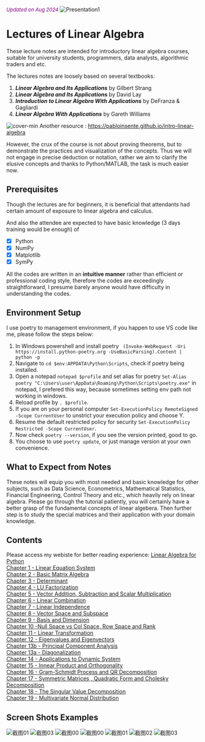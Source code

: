 <font color='purple' size=2.5><i>Updated on Aug 2024</i></font>
![Presentation1](https://user-images.githubusercontent.com/59842360/159695863-678be5bc-d146-4340-9592-003ad93241e1.jpg)
# Lectures of Linear Algebra

These lecture notes are intended for introductory linear algebra courses, suitable for university students, programmers, data analysts, algorithmic traders and etc. 

The lectures notes are loosely based on several textbooks:

1. <b><i>Linear Algebra and Its Applications</i></b> by Gilbert Strang 
2. <b><i>Linear Algebra and Its Applications</i></b> by David Lay 
3. <b><i>Introduction to Linear Algebra With Applications</i></b> by DeFranza & Gagliardi
4. <b><i>Linear Algebra With Applications</i></b> by Gareth Williams

![cover-min](https://user-images.githubusercontent.com/59842360/83939172-64df6c00-a7e3-11ea-80b1-058af696d5a3.png)
Another resource  : https://pabloinsente.github.io/intro-linear-algebra

However, the crux of the course is not about proving theorems, but to demonstrate the practices and visualization of the concepts. Thus we will not engage in precise deduction or notation, rather we aim to clarify the elusive concepts and thanks to Python/MATLAB, the task is much easier now.

## Prerequisites
Though the lectures are for beginners, it is beneficial that attendants had certain amount of exposure to linear algebra and calculus.

And also the attendee are expected to have basic knowledge (3 days training would be enough) of 
- [x] Python
- [x] NumPy
- [x] Matplotlib
- [x] SymPy

All the codes are written in an <b>intuitive manner</b> rather than efficient or professional coding style, therefore the codes are exceedingly straightforward, I presume barely anyone would have difficulty in understanding the codes.

## Environment Setup
I use poetry to management environment, if you happen to use VS code like me, please follow the steps below:
1. In Windows powershell and install poetry ``` (Invoke-WebRequest -Uri https://install.python-poetry.org -UseBasicParsing).Content | python -p```
2. Navigate to ```cd $env:APPDATA\Python\Scripts```, check if poetry being installed.
3. Open a notepad ```notepad $profile``` and set alias for poetry ```Set-Alias poetry "C:\Users\user\AppData\Roaming\Python\Scripts\poetry.exe"``` in notepad, I prefered this way, because sometimes setting env path not working in windows.
4. Reload profile by ```. $profile```.
5. If you are on your personal computer ```Set-ExecutionPolicy RemoteSigned -Scope CurrentUser``` to unstrict your execution policy and choose Y.
6. Resume the default restricted policy for security ```Set-ExecutionPolicy Restricted -Scope CurrentUser```.
7. Now check ```poetry --version```, if you see the version printed, good to go.
8. You choose to use ```poetry update```, or just manage version at your own convenience.

## What to Expect from Notes
These notes will equip you with most needed and basic knowledge for other subjects, such as Data Science, Econometrics, Mathematical Statistics, Financial Engineering, Control Theory and etc., which heavily rely on linear algebra. Please go through the tutorial patiently, you will certainly have a better grasp of the fundamental concepts of linear algebera. Then further step is to study the special matrices and their application with your domain knowledge.  

## Contents
Please access my webiste for better reading experience: [Linear Algebra for Python](https://www.weijiechen.com/linear-algebra-with-python-book/linear-algebra-index.html)<br>
[Chapter 1 - Linear Equation System](https://www.weijiechen.com/linear-algebra-with-python-book/qmd/Chapter%201%20-%20Linear%20Equation%20System.html)<br>
[Chapter 2 - Basic Matrix Algebra](https://www.weijiechen.com/linear-algebra-with-python-book/qmd/Chapter%202%20-%20Basic%20Matrix%20Algebra.html)<br>
[Chapter 3 - Determinant](https://www.weijiechen.com/linear-algebra-with-python-book/qmd/Chapter%203%20-%20Determinant.html)<br>
[Chapter 4 - LU Factorization](https://www.weijiechen.com/linear-algebra-with-python-book/qmd/Chapter%204%20-%20LU%20Factorization.html)<br>
[Chapter 5 - Vector Addition, Subtraction and Scalar Multiplication](https://www.weijiechen.com/linear-algebra-with-python-book/qmd/Chapter%205%20-%20Vector%20Addition%2C%20Subtraction%20and%20Scalar%20Multiplication.html)<br>
[Chapter 6 - Linear Combination](https://www.weijiechen.com/linear-algebra-with-python-book/qmd/Chapter%206%20-%20Linear%20Combination.html)<br>
[Chapter 7 - Linear Independence](https://www.weijiechen.com/linear-algebra-with-python-book/qmd/Chapter%207%20-%20Linear%20Independence.html)<br>
[Chapter 8 - Vector Space and Subspace](https://www.weijiechen.com/linear-algebra-with-python-book/qmd/Chapter%208%20-%20Vector%20Space%20and%20Subspace.html)<br>
[Chapter 9 - Basis and Dimension](https://www.weijiechen.com/linear-algebra-with-python-book/qmd/Chapter%209%20-%20Basis%20and%20Dimension.html)<br>
[Chapter 10 -Null Space vs Col Space, Row Space and Rank](https://www.weijiechen.com/linear-algebra-with-python-book/qmd/Chapter%2010%20-Null%20Space%20vs%20Col%20Space%2C%20Row%20Space%20and%20Rank.html)<br>
[Chapter 11 - Linear Transformation](https://www.weijiechen.com/linear-algebra-with-python-book/qmd/Chapter%2011%20-%20Linear%20Transformation.html)<br>
[Chapter 12 - Eigenvalues and Eigenvectors](https://www.weijiechen.com/linear-algebra-with-python-book/qmd/Chapter%2012%20-%20Eigenvalues%20and%20Eigenvectors.html)<br>
[Chapter 13b - Principal Component Analysis](https://www.weijiechen.com/linear-algebra-with-python-book/qmd/Chapter%2013b%20-%20Principal%20Component%20Analysis.html)<br>
[Chapter 13a - Diagonalization](https://www.weijiechen.com/linear-algebra-with-python-book/qmd/Chapter%2013a%20-%20Diagonalization.html)<br>
[Chapter 14 - Applications to Dynamic System](https://www.weijiechen.com/linear-algebra-with-python-book/qmd/Chapter%2014%20-%20Applications%20to%20Dynamic%20System.html)<br>
[Chapter 15 - Innear Product and Orthogonality](https://www.weijiechen.com/linear-algebra-with-python-book/qmd/Chapter%2015%20-%20Innear%20Product%20and%20Orthogonality.html)<br>
[Chapter 16 - Gram-Schmidt Process and QR Decomposition](https://www.weijiechen.com/linear-algebra-with-python-book/qmd/Chapter%2016%20-%20Gram-Schmidt%20Process%20and%20QR%20Decomposition.html)<br>
[Chapter 17 - Symmetric Matrices , Quadratic Form and Cholesky Decomposition](https://www.weijiechen.com/linear-algebra-with-python-book/qmd/Chapter%2017%20-%20Symmetric%20Matrices%20%2C%20Quadratic%20Form%20and%20Cholesky%20Decomposition.html)<br>
[Chapter 18 - The Singular Value Decomposition](https://www.weijiechen.com/linear-algebra-with-python-book/qmd/Chapter%2018%20-%20The%20Singular%20Value%20Decomposition.html)<br>
[Chapter 19 - Multivariate Normal Distribution](https://www.weijiechen.com/linear-algebra-with-python-book/qmd/Chapter%2019%20-%20Multivariate%20Normal%20Distribution.html)<br>

## Screen Shots Examples
![截图01](https://user-images.githubusercontent.com/59842360/122352881-6b043e80-cf47-11eb-9ca4-8f52c93c0efa.jpg)
![截图03](https://user-images.githubusercontent.com/59842360/122352926-78212d80-cf47-11eb-9bb4-c33e03b7f085.jpg)
![截图00](https://user-images.githubusercontent.com/59842360/122352940-7b1c1e00-cf47-11eb-9f80-e26454d4baaf.jpg)
![截图00](https://user-images.githubusercontent.com/59842360/126001287-9f8de290-3940-4000-b5db-7b12d8b70005.jpg)
![截图01](https://user-images.githubusercontent.com/59842360/126001290-d342db9f-76eb-41ce-98b2-208075bd4640.jpg)
![截图02](https://user-images.githubusercontent.com/59842360/126001291-5cee0e1b-d02b-4912-9d27-65eaaff13178.jpg)
![截图03](https://user-images.githubusercontent.com/59842360/126001463-0b262316-0032-482e-bb0f-1ccbbd3a2835.jpg)
